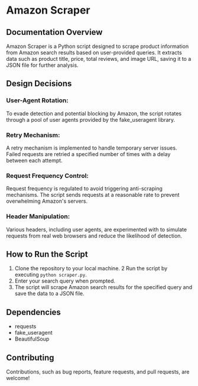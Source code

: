 
# Amazon Scraper

## Documentation Overview
Amazon Scraper is a Python script designed to scrape product information from Amazon search results based on user-provided queries. It extracts data such as product title, price, total reviews, and image URL, saving it to a JSON file for further analysis.

## Design Decisions
### User-Agent Rotation:
To evade detection and potential blocking by Amazon, the script rotates through a pool of user agents provided by the fake_useragent library.

### Retry Mechanism:
A retry mechanism is implemented to handle temporary server issues. Failed requests are retried a specified number of times with a delay between each attempt.

### Request Frequency Control:
Request frequency is regulated to avoid triggering anti-scraping mechanisms. The script sends requests at a reasonable rate to prevent overwhelming Amazon's servers.

### Header Manipulation:
Various headers, including user agents, are experimented with to simulate requests from real web browsers and reduce the likelihood of detection.

## How to Run the Script
1. Clone the repository to your local machine.
2 Run the script by executing `python scraper.py`.
3. Enter your search query when prompted.
4. The script will scrape Amazon search results for the specified query and save the data to a JSON file.

## Dependencies
- requests
- fake_useragent
- BeautifulSoup

## Contributing
Contributions, such as bug reports, feature requests, and pull requests, are welcome! 

